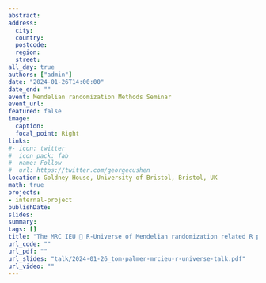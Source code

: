 ```yaml
---
abstract: 
address:
  city: 
  country: 
  postcode: 
  region: 
  street: 
all_day: true
authors: ["admin"]
date: "2024-01-26T14:00:00"
date_end: ""
event: Mendelian randomization Methods Seminar
event_url: 
featured: false
image:
  caption: 
  focal_point: Right
links:
#- icon: twitter
#  icon_pack: fab
#  name: Follow
#  url: https://twitter.com/georgecushen
location: Goldney House, University of Bristol, Bristol, UK
math: true
projects:
- internal-project
publishDate: 
slides: 
summary: 
tags: []
title: "The MRC IEU 🚀 R-Universe of Mendelian randomization related R packages"
url_code: ""
url_pdf: ""
url_slides: "talk/2024-01-26_tom-palmer-mrcieu-r-universe-talk.pdf"
url_video: ""
---
```

